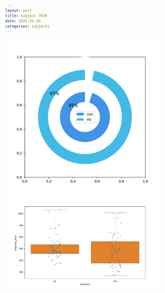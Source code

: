 ```yaml
---
layout: post
title: Subject 7039
date: 2025-01-26
categories: subjects
---
```


![](data/7039/run-6/7039_accuracy_by_condition.png)
![](data/7039/run-6/7039_rt.png)
